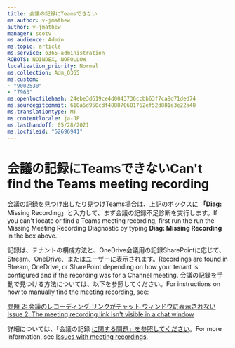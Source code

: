 ```yaml
---
title: 会議の記録にTeamsできない
ms.author: v-jmathew
author: v-jmathew
manager: scotv
ms.audience: Admin
ms.topic: article
ms.service: o365-administration
ROBOTS: NOINDEX, NOFOLLOW
localization_priority: Normal
ms.collection: Adm_O365
ms.custom:
- "9002530"
- "7963"
ms.openlocfilehash: 24ebe3d619ce4d0043736ccbb63f7ca8d71ded74
ms.sourcegitcommit: 610a5d950cdf488870601762ef52d881e3e22a48
ms.translationtype: MT
ms.contentlocale: ja-JP
ms.lasthandoff: 05/28/2021
ms.locfileid: "52696941"
---
```

# <a name="cant-find-the-teams-meeting-recording"></a><span data-ttu-id="69d3e-102">会議の記録にTeamsできない</span><span class="sxs-lookup"><span data-stu-id="69d3e-102">Can't find the Teams meeting recording</span></span>

<span data-ttu-id="69d3e-103">会議の記録を見つけ出したり見つけTeams場合は、上記のボックスに **「Diag:** Missing Recording」と入力して、まず会議の記録不足診断を実行します。</span><span class="sxs-lookup"><span data-stu-id="69d3e-103">If you can't locate or find a Teams meeting recording, first run the run the Missing Meeting Recording Diagnostic by typing **Diag: Missing Recording** in the box above.</span></span> 

<span data-ttu-id="69d3e-104">記録は、テナントの構成方法と、OneDrive会議用の記録SharePointに応じて、Stream、OneDrive、またはユーザーに表示されます。</span><span class="sxs-lookup"><span data-stu-id="69d3e-104">Recordings are found in Stream, OneDrive, or SharePoint depending on how your tenant is configured and if the recording was for a Channel meeting.</span></span> <span data-ttu-id="69d3e-105">会議の記録を手動で見つける方法については、以下を参照してください。</span><span class="sxs-lookup"><span data-stu-id="69d3e-105">For instructions on how to manually find the meeting recording, see:</span></span> 

[<span data-ttu-id="69d3e-106">問題 2: 会議のレコーディング リンクがチャット ウィンドウに表示されない</span><span class="sxs-lookup"><span data-stu-id="69d3e-106">Issue 2: The meeting recording link isn't visible in a chat window</span></span>](/microsoftteams/troubleshoot/meetings/troubleshoot-meeting-recording-issues#issue-2-the-meeting-recording-link-isnt-visible-in-a-chat-window)

<span data-ttu-id="69d3e-107">詳細については、「会議の記録 [に関する問題」を参照してください](/microsoftteams/troubleshoot/meetings/troubleshoot-meeting-recording-issues)。</span><span class="sxs-lookup"><span data-stu-id="69d3e-107">For more information, see [Issues with meeting recordings](/microsoftteams/troubleshoot/meetings/troubleshoot-meeting-recording-issues).</span></span>
